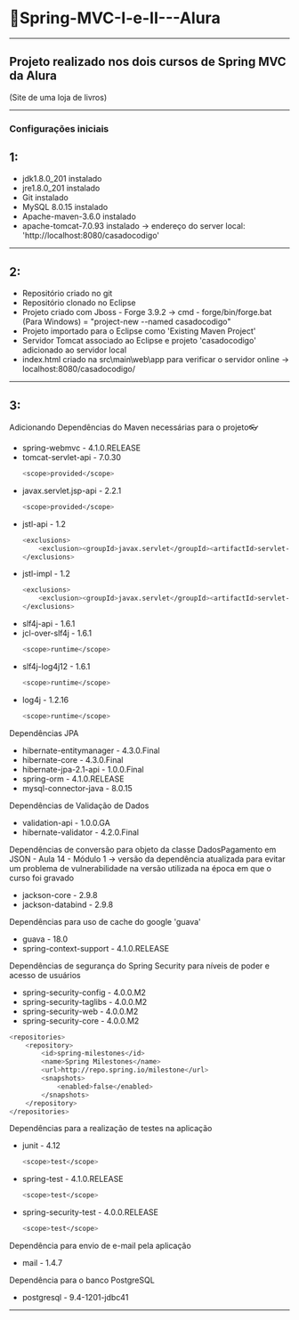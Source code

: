 # 📌Spring-MVC-I-e-II---Alura
***
## Projeto realizado nos dois cursos de Spring MVC da Alura 
(Site de uma loja de livros)
***
### Configurações iniciais

## 1:
  - jdk1.8.0_201 instalado
  - jre1.8.0_201 instalado
  - Git instalado
  - MySQL 8.0.15 instalado
  - Apache-maven-3.6.0 instalado
  - apache-tomcat-7.0.93 instalado -> endereço do server local: 'http://localhost:8080/casadocodigo'
***
## 2:  
  - Repositório criado no git
  - Repositório clonado no Eclipse
  - Projeto criado com Jboss - Forge 3.9.2
        -> cmd - forge/bin/forge.bat (Para Windows) = "project-new --named casadocodigo"
  - Projeto importado para o Eclipse como 'Existing Maven Project'
  - Servidor Tomcat associado ao Eclipse e projeto 'casadocodigo' adicionado ao servidor local
  - index.html criado na src\main\web\app para verificar o servidor online
        -> localhost:8080/casadocodigo/
***
## 3:
Adicionando Dependências do Maven necessárias para o projeto👓

  - spring-webmvc - 4.1.0.RELEASE
  - tomcat-servlet-api - 7.0.30
  	```sh
	<scope>provided</scope>
	```
  - javax.servlet.jsp-api - 2.2.1
  	```sh
	<scope>provided</scope>
	```
  - jstl-api - 1.2
  	```sh
	<exclusions>
		<exclusion><groupId>javax.servlet</groupId><artifactId>servlet-api</artifactId></exclusion>
	</exclusions>
	```
  - jstl-impl - 1.2
  	```sh
	<exclusions>
		<exclusion><groupId>javax.servlet</groupId><artifactId>servlet-api</artifactId></exclusion>
	</exclusions>
	```
  - slf4j-api - 1.6.1
  - jcl-over-slf4j - 1.6.1
  	```sh
	<scope>runtime</scope>
	```
  - slf4j-log4j12 - 1.6.1
  	```sh
	<scope>runtime</scope>
	```
  - log4j - 1.2.16
  	```sh
	<scope>runtime</scope>
	```
Dependências JPA
  - hibernate-entitymanager - 4.3.0.Final
  - hibernate-core - 4.3.0.Final
  - hibernate-jpa-2.1-api - 1.0.0.Final
  - spring-orm - 4.1.0.RELEASE
  - mysql-connector-java - 8.0.15
  
Dependências de Validação de Dados
  - validation-api - 1.0.0.GA
  - hibernate-validator - 4.2.0.Final
  
Dependências de conversão para objeto da classe DadosPagamento em JSON - Aula 14 - Módulo 1
-> versão da dependência atualizada para evitar um problema de vulnerabilidade na versão utilizada na época em que o curso foi gravado
  - jackson-core - 2.9.8
  - jackson-databind - 2.9.8
  
Dependências para uso de cache do google 'guava'
  - guava - 18.0
  - spring-context-support - 4.1.0.RELEASE
  
 Dependências de segurança do Spring Security para níveis de poder e acesso de usuários
  - spring-security-config - 4.0.0.M2
  - spring-security-taglibs - 4.0.0.M2
  - spring-security-web - 4.0.0.M2
  - spring-security-core - 4.0.0.M2
```sh
<repositories>
	<repository>
		<id>spring-milestones</id>
		<name>Spring Milestones</name>
		<url>http://repo.spring.io/milestone</url>
		<snapshots>
			<enabled>false</enabled>
		</snapshots>
	</repository>
</repositories>
```

 Dependências para a realização de testes na aplicação
  - junit - 4.12
  	```sh
  	<scope>test</scope>
  	```
  - spring-test - 4.1.0.RELEASE
  	```sh
  	<scope>test</scope>
  	```
  - spring-security-test - 4.0.0.RELEASE
  	```sh
  	<scope>test</scope>
  	```

 Dependência para envio de e-mail pela aplicação
  - mail - 1.4.7
 
 Dependência para o banco PostgreSQL
  - postgresql - 9.4-1201-jdbc41
***          


